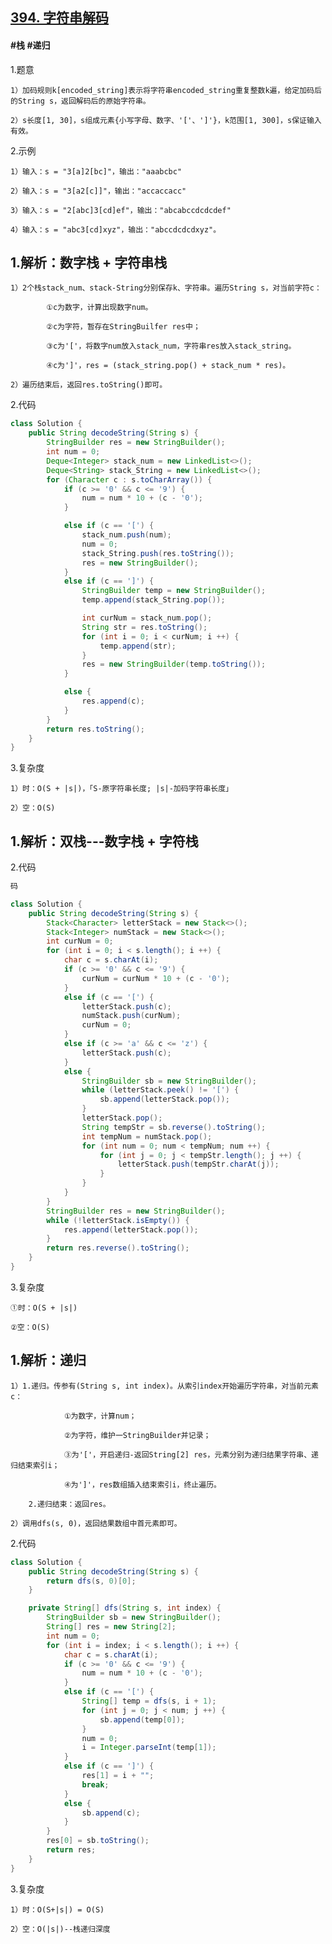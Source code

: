 ## [394. 字符串解码](https://leetcode.cn/problems/decode-string/)

#### #栈 #递归
1.题意

    1）加码规则k[encoded_string]表示将字符串encoded_string重复整数k遍，给定加码后的String s，返回解码后的原始字符串。

    2）s长度[1, 30]，s组成元素{小写字母、数字、'['、']'}，k范围[1, 300]，s保证输入有效。

2.示例

    1）输入：s = "3[a]2[bc]"，输出："aaabcbc"

    2）输入：s = "3[a2[c]]"，输出："accaccacc"

    3）输入：s = "2[abc]3[cd]ef"，输出："abcabccdcdcdef"

    4）输入：s = "abc3[cd]xyz"，输出："abccdcdcdxyz"。

## 1.解析：数字栈 + 字符串栈

    1）2个栈stack_num、stack-String分别保存k、字符串。遍历String s，对当前字符c：

            ①c为数字，计算出现数字num。

            ②c为字符，暂存在StringBuilfer res中；

            ③c为'['，将数字num放入stack_num，字符串res放入stack_string。

            ④c为']'，res = (stack_string.pop() + stack_num * res)。

    2）遍历结束后，返回res.toString()即可。

2.代码
```java
class Solution {
    public String decodeString(String s) {
        StringBuilder res = new StringBuilder();
        int num = 0;
        Deque<Integer> stack_num = new LinkedList<>();
        Deque<String> stack_String = new LinkedList<>();
        for (Character c : s.toCharArray()) {
            if (c >= '0' && c <= '9') {
                num = num * 10 + (c - '0');
            }

            else if (c == '[') {
                stack_num.push(num);
                num = 0;
                stack_String.push(res.toString());
                res = new StringBuilder();
            }
            else if (c == ']') {
                StringBuilder temp = new StringBuilder();
                temp.append(stack_String.pop());

                int curNum = stack_num.pop();
                String str = res.toString();
                for (int i = 0; i < curNum; i ++) {
                    temp.append(str);
                }
                res = new StringBuilder(temp.toString());
            }

            else {
                res.append(c);
            }
        }
        return res.toString();
    }
}

```

3.复杂度

    1）时：O(S + |s|)，「S-原字符串长度; |s|-加码字符串长度」

    2）空：O(S)

## 1.解析：双栈---数字栈 + 字符栈

2.代码
```java
码

class Solution {
    public String decodeString(String s) {
        Stack<Character> letterStack = new Stack<>();
        Stack<Integer> numStack = new Stack<>();
        int curNum = 0;
        for (int i = 0; i < s.length(); i ++) {
            char c = s.charAt(i);
            if (c >= '0' && c <= '9') {
                curNum = curNum * 10 + (c - '0');
            }
            else if (c == '[') {
                letterStack.push(c);
                numStack.push(curNum);
                curNum = 0;
            }
            else if (c >= 'a' && c <= 'z') {
                letterStack.push(c);
            }
            else {
                StringBuilder sb = new StringBuilder();
                while (letterStack.peek() != '[') {
                    sb.append(letterStack.pop());
                }
                letterStack.pop();
                String tempStr = sb.reverse().toString();
                int tempNum = numStack.pop();
                for (int num = 0; num < tempNum; num ++) {
                    for (int j = 0; j < tempStr.length(); j ++) {
                        letterStack.push(tempStr.charAt(j));
                    }
                }
            }
        }
        StringBuilder res = new StringBuilder();
        while (!letterStack.isEmpty()) {
            res.append(letterStack.pop());
        }
        return res.reverse().toString();
    }
}
```
3.复杂度

    ①时：O(S + |s|)

    ②空：O(S)

## 1.解析：递归

    1）1.递归。传参有(String s, int index)。从索引index开始遍历字符串，对当前元素c：

                ①为数字，计算num；

                ②为字符，维护一StringBuilder并记录；

                ③为'['，开启递归-返回String[2] res，元素分别为递归结果字符串、递归结束索引i；

                ④为']'，res数组插入结束索引i，终止遍历。

        2.递归结束：返回res。

    2）调用dfs(s, 0)，返回结果数组中首元素即可。

2.代码
```java
class Solution {
    public String decodeString(String s) {
        return dfs(s, 0)[0];
    }

    private String[] dfs(String s, int index) {
        StringBuilder sb = new StringBuilder();
        String[] res = new String[2];
        int num = 0;
        for (int i = index; i < s.length(); i ++) {
            char c = s.charAt(i);
            if (c >= '0' && c <= '9') {
                num = num * 10 + (c - '0');
            }
            else if (c == '[') {
                String[] temp = dfs(s, i + 1);
                for (int j = 0; j < num; j ++) {
                    sb.append(temp[0]);
                }
                num = 0;
                i = Integer.parseInt(temp[1]);
            }
            else if (c == ']') {
                res[1] = i + "";
                break;
            }
            else {
                sb.append(c);
            }
        }
        res[0] = sb.toString();
        return res;
    }
}
```

3.复杂度

    1）时：O(S+|s|) = O(S)

    2）空：O(|s|)--栈递归深度